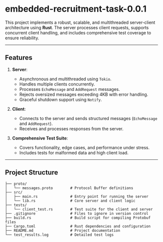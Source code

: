 # embedded-recruitment-task-0.0.1
This project implements a robust, scalable, and multithreaded server-client architecture using **Rust**. The server processes client requests, supports concurrent client handling, and includes comprehensive test coverage to ensure reliability.

---

## Features

1. **Server**:
   - Asynchronous and multithreaded using `Tokio`.
   - Handles multiple clients concurrently.
   - Processes `EchoMessage` and `AddRequest` messages.
   - Rejects oversized messages exceeding 4KB with error handling.
   - Graceful shutdown support using `Notify`.

2. **Client**:
   - Connects to the server and sends structured messages (`EchoMessage` and `AddRequest`).
   - Receives and processes responses from the server.

3. **Comprehensive Test Suite**:
   - Covers functionality, edge cases, and performance under stress.
   - Includes tests for malformed data and high client load.

---

## Project Structure

```plaintext
├── proto/
│   └── messages.proto        # Protocol Buffer definitions
├── src/
│   ├── main.rs               # Entry point for running the server
│   └── lib.rs                # Core server and client logic
├── tests/
│   └── client_test.rs        # Test suite for the client and server
├── .gitignore                # Files to ignore in version control
├── build.rs                  # Build script for compiling Protobuf files
├── Cargo.toml                # Rust dependencies and configuration
├── README.md                 # Project documentation
└── test_results.log          # Detailed test logs
